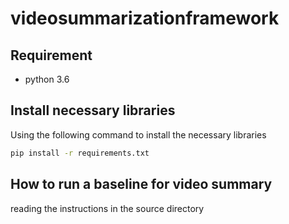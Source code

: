 # videosummarizationframework
## Requirement
* python 3.6

## Install necessary libraries
Using the following command to install the necessary libraries
```bash
pip install -r requirements.txt
```
## How to run a baseline for video summary
reading the instructions in the source directory
